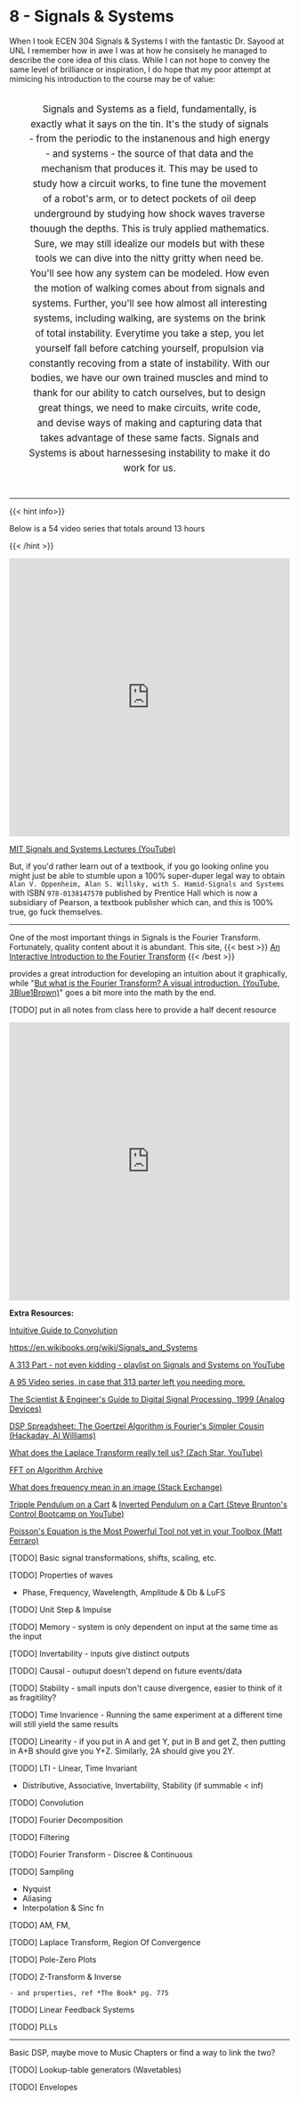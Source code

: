 # 8 - Signals & Systems

When I took ECEN 304 Signals & Systems Ⅰ with the fantastic Dr. Sayood at UNL I remember how in awe I was at how he consisely he managed to describe the core idea of this class. While I can not hope to convey the same level of brilliance or inspiration, I do hope that my poor attempt at mimicing his introduction to the course may be of value:

<div style="padding: 2px 7% 10px 7%;"><p style="font-size:1.2em;text-align: center;line-height:1.6;">Signals and Systems as a field, fundamentally, is exactly what it says on the tin. It's the study of signals - from the periodic to the instanenous and high energy - and systems - the source of that data and the mechanism that produces it. This may be used to study how a circuit works, to fine tune the movement of a robot's arm, or to detect pockets of oil deep underground by studying how shock waves traverse thouugh the depths. This is truly applied mathematics. Sure, we may still idealize our models but with these tools we can dive into the nitty gritty when need be. You'll see how any system can be modeled. How even the motion of walking comes about from signals and systems. Further, you'll see how almost all interesting systems, including walking, are systems on the brink of total instability. Everytime you take a step, you let yourself fall before catching yourself, propulsion via constantly recoving from a state of instability. With our bodies, we have our own trained muscles and mind to thank for our ability to catch ourselves, but to design great things, we need to make circuits, write code, and devise ways of making and capturing data that takes advantage of these same facts. Signals and Systems is about harnessesing instability to make it do work for us.</p></div>

---



<script>
    document.getElementById("mathMenu").open = true;
</script>

{{< hint info>}}

Below is a 54 video series that totals around 13 hours

{{< /hint >}}

<iframe width="100%" height="500" src="https://www.youtube.com/embed/playlist?list=PLOunECWxELQRYwsuj4BL4Hu1nvj9dxRQ6" title="YouTube video player" frameborder="0" allow="accelerometer; autoplay; clipboard-write; encrypted-media; gyroscope; picture-in-picture" allowfullscreen></iframe>

[MIT Signals and Systems Lectures (YouTube)](https://www.youtube.com/watch?v=-FHm2pQmiSM&list=PLUl4u3cNGP61kdPAOC7CzFjJZ8f1eMUxs&ab_channel=MITOpenCourseWare)

But, if you'd rather learn out of a textbook, if you go looking online you might just be able to stumble upon a 100% super-duper legal way to obtain `Alan V. Oppenheim, Alan S. Willsky, with S. Hamid-Signals and Systems` with ISBN `978-0138147570` published by Prentice Hall which is now a subsidiary of Pearson, a textbook publisher which can, and this is 100% true, go fuck themselves.

---

One of the most important things in Signals is the Fourier Transform. Fortunately, quality content about it is abundant. This site, {{< best >}} [An Interactive Introduction to the Fourier Transform](http://www.jezzamon.com/fourier/) {{< /best >}}

provides a great introduction for developing an intuition about it graphically, while "[But what is the Fourier Transform? A visual introduction. (YouTube, 3Blue1Brown)](https://www.youtube.com/watch?v=spUNpyF58BY)" goes a bit more into the math by the end.

[TODO] put in all notes from class here to provide a half decent resource

<iframe width="100%" height="500" src="https://www.youtube.com/embed/qKy98Cbcltw" frameborder="0" allow="accelerometer; autoplay; clipboard-write; encrypted-media; gyroscope; picture-in-picture" allowfullscreen></iframe>

**Extra Resources:**

[Intuitive Guide to Convolution](https://betterexplained.com/articles/intuitive-convolution/)

https://en.wikibooks.org/wiki/Signals_and_Systems

[A 313 Part - not even kidding - playlist on Signals and Systems on YouTube](https://www.youtube.com/watch?v=s8rsR_TStaA&list=PLBlnK6fEyqRhG6s3jYIU48CqsT5cyiDTO&index=1&ab_channel=NesoAcademy)

[A 95 Video series, in case that 313 parter left you needing more.](https://www.youtube.com/playlist?list=PL5D4A7494C03A0227)

[The Scientist & Engineer's Guide to Digital Signal Processing, 1999 (Analog Devices)](https://www.analog.com/en/education/education-library/scientist_engineers_guide.html#Foundations)

[DSP Spreadsheet: The Goertzel Algorithm is Fourier's Simpler Cousin (Hackaday, Al Williams)](https://hackaday.com/2020/11/13/dsp-spreadsheet-the-goertzel-algorithm-is-fouriers-simpler-cousin/)

[What does the Laplace Transform really tell us? (Zach Star, YouTube)](https://www.youtube.com/watch?v=n2y7n6jw5d0&ab_channel=ZachStar)

[FFT on Algorithm Archive](https://www.algorithm-archive.org/contents/cooley_tukey/cooley_tukey.html)





[What does frequency mean in an image (Stack Exchange)](https://photo.stackexchange.com/questions/40401/what-does-frequency-mean-in-an-image)

[Tripple Pendulum on a Cart](https://www.youtube.com/watch?v=cyN-CRNrb3E&ab_channel=TobiasGl%C3%BCck) & [Inverted Pendulum on a Cart (Steve Brunton's Control Bootcamp on YouTube)](https://www.youtube.com/watch?v=qjhAAQexzLg&ab_channel=SteveBrunton)

[Poisson's Equation is the Most Powerful Tool not yet in your Toolbox (Matt Ferraro)](https://mattferraro.dev/posts/poissons-equation)

[TODO] Basic signal transformations, shifts, scaling, etc.

[TODO] Properties of waves

- Phase, Frequency, Wavelength, Amplitude & Db & LuFS

[TODO] Unit Step & Impulse

[TODO] Memory - system is only dependent on input at the same time as the input

[TODO] Invertability - inputs give distinct outputs

[TODO] Causal - outuput doesn't depend on future events/data

[TODO] Stability - small inputs don't cause divergence, easier to think of it as fragitility?

[TODO] Time Invarience - Running the same experiment at a different time will still yield the same results

[TODO] Linearity - if you put in A and get Y, put in B and get Z, then putting in A+B should give you Y+Z. Similarly, 2A should give you 2Y.

[TODO] LTI - Linear, Time Invariant

- Distributive, Associative, Invertability, Stability (if summable < inf)

[TODO] Convolution

[TODO] Fourier Decomposition

[TODO] Filtering

[TODO] Fourier Transform - Discree & Continuous

[TODO] Sampling

- Nyquist
- Aliasing
- Interpolation & Sinc fn

[TODO] AM, FM, 

[TODO] Laplace Transform, Region Of Convergence

[TODO] Pole-Zero Plots

[TODO] Z-Transform & Inverse

	- and properties, ref *The Book* pg. 775

[TODO] Linear Feedback Systems

[TODO] PLLs

---

Basic DSP, maybe move to Music Chapters or find a way to link the two?

[TODO] Lookup-table generators (Wavetables)

[TODO] Envelopes


